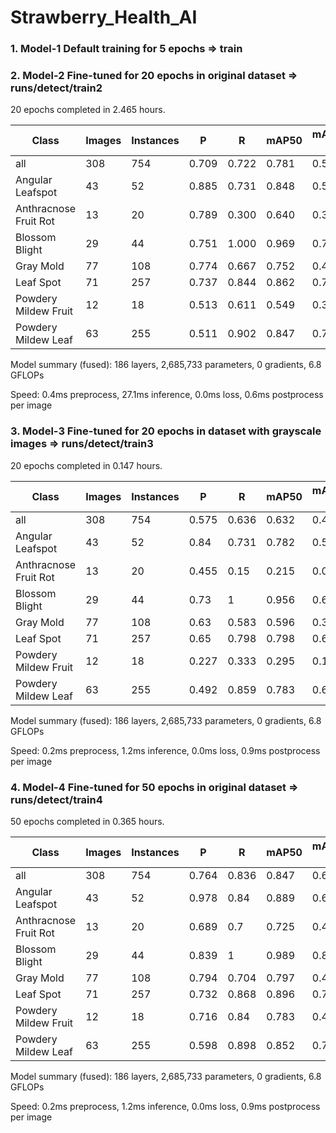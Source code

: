 # Strawberry_Health_AI

### 1. Model-1 Default training for 5 epochs => train


### 2. Model-2 Fine-tuned for 20 epochs in original dataset => runs/detect/train2
20 epochs completed in 2.465 hours.

| Class                  | Images | Instances | P     | R     | mAP50 | mAP50-95 |
|------------------------|--------|-----------|-------|-------|-------|----------|
| all                    | 308    | 754       | 0.709 | 0.722 | 0.781 | 0.565    |
| Angular Leafspot        | 43     | 52        | 0.885 | 0.731 | 0.848 | 0.539    |
| Anthracnose Fruit Rot   | 13     | 20        | 0.789 | 0.300 | 0.640 | 0.353    |
| Blossom Blight          | 29     | 44        | 0.751 | 1.000 | 0.969 | 0.774    |
| Gray Mold              | 77     | 108       | 0.774 | 0.667 | 0.752 | 0.462    |
| Leaf Spot              | 71     | 257       | 0.737 | 0.844 | 0.862 | 0.736    |
| Powdery Mildew Fruit    | 12     | 18        | 0.513 | 0.611 | 0.549 | 0.370    |
| Powdery Mildew Leaf     | 63     | 255       | 0.511 | 0.902 | 0.847 | 0.722    |

Model summary (fused): 186 layers, 2,685,733 parameters, 0 gradients, 6.8 GFLOPs
                
Speed: 0.4ms preprocess, 27.1ms inference, 0.0ms loss, 0.6ms postprocess per image

### 3. Model-3 Fine-tuned for 20 epochs in dataset with grayscale images => runs/detect/train3

20 epochs completed in 0.147 hours.

| Class                  | Images | Instances | P     | R     | mAP50 | mAP50-95 |
|------------------------|--------|-----------|-------|-------|-------|----------|
| all                    | 308    | 754       | 0.575 | 0.636 | 0.632 | 0.448    |
| Angular Leafspot        | 43     | 52        | 0.84 | 0.731 | 0.782 | 0.529    |
| Anthracnose Fruit Rot   | 13     | 20        | 0.455 | 0.15 | 0.215 | 0.0772    |
| Blossom Blight          | 29     | 44        | 0.73 | 1 | 0.956 | 0.678    |
| Gray Mold              | 77     | 108       | 0.63 | 0.583 | 0.596 | 0.353    |
| Leaf Spot              | 71     | 257       | 0.65 | 0.798 | 0.798 | 0.664    |
| Powdery Mildew Fruit    | 12     | 18        | 0.227 | 0.333 | 0.295 | 0.18    |
| Powdery Mildew Leaf     | 63     | 255       | 0.492 | 0.859 | 0.783 | 0.652    |

Model summary (fused): 186 layers, 2,685,733 parameters, 0 gradients, 6.8 GFLOPs

Speed: 0.2ms preprocess, 1.2ms inference, 0.0ms loss, 0.9ms postprocess per image

### 4. Model-4 Fine-tuned for 50 epochs in original dataset => runs/detect/train4

50 epochs completed in 0.365 hours.

| Class                  | Images | Instances | P     | R     | mAP50 | mAP50-95 |
|------------------------|--------|-----------|-------|-------|-------|----------|
| all                    | 308    | 754       | 0.764 |     0.836  |    0.847  |    0.618    |
| Angular Leafspot        | 43     | 52        | 0.978 |      0.84  |    0.889  |    0.619    |
| Anthracnose Fruit Rot   | 13     | 20        | 0.689 |       0.7  |   0.725   |  0.409    |
| Blossom Blight          | 29     | 44        | 0.839 |         1  |  0.989    |   0.824    |
| Gray Mold              | 77     | 108       | 0.794 |     0.704  |    0.797  |    0.491    |
| Leaf Spot              | 71     | 257       | 0.732 |     0.868  |    0.896  |   0.772    |
| Powdery Mildew Fruit    | 12     | 18        | 0.716 |      0.84  |     0.783 |     0.472    |
| Powdery Mildew Leaf     | 63     | 255       | 0.598 |     0.898  |     0.852 |     0.737    |

Model summary (fused): 186 layers, 2,685,733 parameters, 0 gradients, 6.8 GFLOPs

Speed: 0.2ms preprocess, 1.2ms inference, 0.0ms loss, 0.9ms postprocess per image